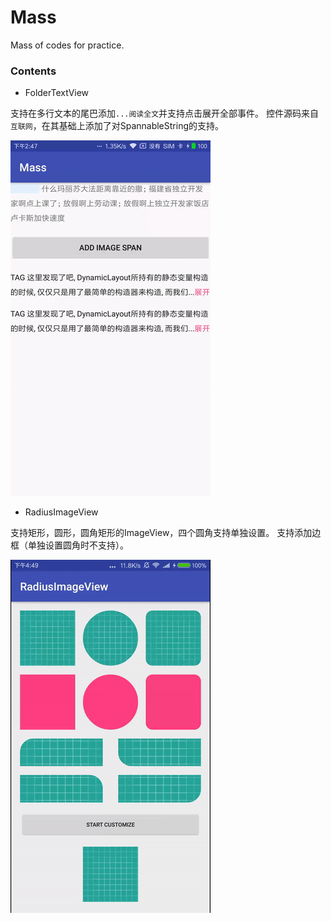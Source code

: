# Mass
Mass of codes for practice.

### Contents
- FolderTextView

支持在多行文本的尾巴添加`...阅读全文`并支持点击展开全部事件。
控件源码来自`互联网`，在其基础上添加了对SpannableString的支持。

![FolderTextView](https://github.com/Smeiling/Mass/blob/master/screenshots/foldertextviewgif.gif)


- RadiusImageView

支持矩形，圆形，圆角矩形的ImageView，四个圆角支持单独设置。
支持添加边框（单独设置圆角时不支持）。

![RadiusImageView](https://github.com/Smeiling/Mass/blob/master/screenshots/radiusimageview.gif)
